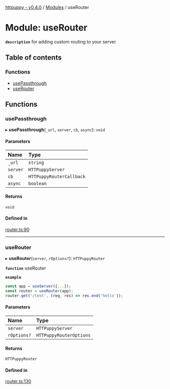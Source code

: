 [httpuppy - v0.4.0](../README.md) / [Modules](../modules.md) / useRouter

# Module: useRouter

**`description`** for adding custom routing to your server

## Table of contents

### Functions

- [usePassthrough](useRouter.md#usepassthrough)
- [useRouter](useRouter.md#userouter)

## Functions

### usePassthrough

▸ **usePassthrough**(`_url`, `server`, `cb`, `async`): `void`

#### Parameters

| Name | Type |
| :------ | :------ |
| `_url` | `string` |
| `server` | `HTTPuppyServer` |
| `cb` | `HTTPuppyRouterCallback` |
| `async` | `boolean` |

#### Returns

`void`

#### Defined in

[router.ts:90](https://github.com/abschill/httpuppy/blob/4cc0584/src/router.ts#L90)

___

### useRouter

▸ **useRouter**(`server`, `rOptions?`): `HTTPuppyRouter`

**`function`** useRouter

**`example`**
```javascript
const app = useServer({...});
const router = useRouter(app);
router.get('/test', (req, res) => res.end('hello'));
```

#### Parameters

| Name | Type |
| :------ | :------ |
| `server` | `HTTPuppyServer` |
| `rOptions?` | `HTTPuppyRouterOptions` |

#### Returns

`HTTPuppyRouter`

#### Defined in

[router.ts:130](https://github.com/abschill/httpuppy/blob/4cc0584/src/router.ts#L130)

